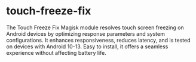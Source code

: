 # touch-freeze-fix
The Touch Freeze Fix Magisk module resolves touch screen freezing on Android devices by optimizing response parameters and system configurations. It enhances responsiveness, reduces latency, and is tested on devices with Android 10-13. Easy to install, it offers a seamless experience without affecting battery life.

